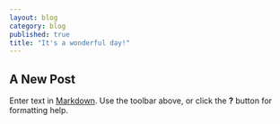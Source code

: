 ```yaml
---
layout: blog
category: blog
published: true
title: "It's a wonderful day!"
---
```


## A New Post

Enter text in [Markdown](http://daringfireball.net/projects/markdown/). Use the toolbar above, or click the **?** button for formatting help.
